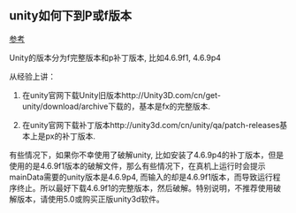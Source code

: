 ## unity如何下到P或f版本
[参考](http://blog.csdn.net/michaelpengcn/article/details/50650834)  

Unity的版本分为f完整版本和p补丁版本, 比如4.6.9f1, 4.6.9p4

从经验上讲：

1. 在unity官网下载Unity旧版本http://Unity3D.com/cn/get-unity/download/archive下载的，基本是fx的完整版本.

2. 在unity官网下载补丁版本http://unity3d.com/cn/unity/qa/patch-releases基本上是px的补丁版本.

有些情况下，如果你不幸使用了破解unity, 比如安装了4.6.9p4的补丁版本，但是使用的是4.6.9f1版本的破解文件，那么有些情况下，在真机上运行时会提示mainData需要的unity版本是4.6.9p4, 而输入的却是4.6.9f1版本，而导致运行程序终止。所以最好下载4.6.9f1的完整版本，然后破解。特别说明，不推荐使用破解版本，请使用5.0或购买正版unity3d软件。